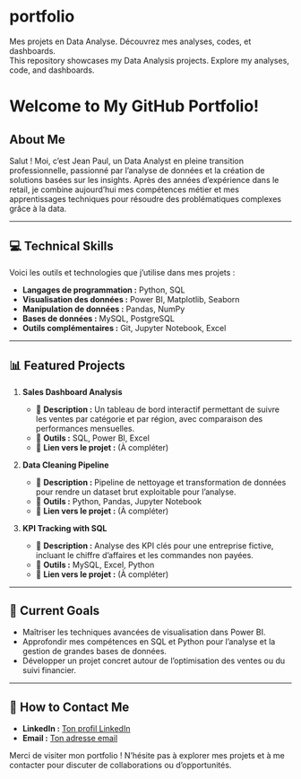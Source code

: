 # portfolio
Mes projets en Data Analyse. Découvrez mes analyses, codes, et dashboards.\
This repository showcases my Data Analysis projects. Explore my analyses, code, and dashboards.


# Welcome to My GitHub Portfolio!  
## About Me  
Salut ! Moi, c’est Jean Paul, un Data Analyst en pleine transition professionnelle, passionné par l’analyse de données et la création de solutions basées sur les insights. Après des années d’expérience dans le retail, je combine aujourd’hui mes compétences métier et mes apprentissages techniques pour résoudre des problématiques complexes grâce à la data.  

---

## 💻 Technical Skills  
Voici les outils et technologies que j’utilise dans mes projets :  
- **Langages de programmation :** Python, SQL  
- **Visualisation des données :** Power BI, Matplotlib, Seaborn  
- **Manipulation de données :** Pandas, NumPy  
- **Bases de données :** MySQL, PostgreSQL  
- **Outils complémentaires :** Git, Jupyter Notebook, Excel  

---

## 📊 Featured Projects  
1. **Sales Dashboard Analysis**  
   - 📄 **Description :** Un tableau de bord interactif permettant de suivre les ventes par catégorie et par région, avec comparaison des performances mensuelles.  
   - 🔧 **Outils :** SQL, Power BI, Excel  
   - 🌟 **Lien vers le projet :** (À compléter)  

2. **Data Cleaning Pipeline**  
   - 📄 **Description :** Pipeline de nettoyage et transformation de données pour rendre un dataset brut exploitable pour l’analyse.  
   - 🔧 **Outils :** Python, Pandas, Jupyter Notebook  
   - 🌟 **Lien vers le projet :** (À compléter)  

3. **KPI Tracking with SQL**  
   - 📄 **Description :** Analyse des KPI clés pour une entreprise fictive, incluant le chiffre d’affaires et les commandes non payées.  
   - 🔧 **Outils :** MySQL, Excel, Python  
   - 🌟 **Lien vers le projet :** (À compléter)  

---

## 🎯 Current Goals  
- Maîtriser les techniques avancées de visualisation dans Power BI.  
- Approfondir mes compétences en SQL et Python pour l’analyse et la gestion de grandes bases de données.  
- Développer un projet concret autour de l’optimisation des ventes ou du suivi financier.  

---

## 🚀 How to Contact Me  
- **LinkedIn :** [Ton profil LinkedIn](#)  
- **Email :** [Ton adresse email](#)  

Merci de visiter mon portfolio ! N’hésite pas à explorer mes projets et à me contacter pour discuter de collaborations ou d’opportunités.  